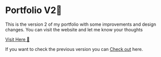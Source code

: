 # Portfolio V2💫

This is the version 2 of my portfolio with some improvements and design changes. You can visit the website and let me know your thoughts

[Visit Here 🚀 ](https://shubhamashish33.github.io/aboutmev2/)


If you want to check the previous version you can [Check out](https://github.com/shubhamashish33/aboutme) here.
